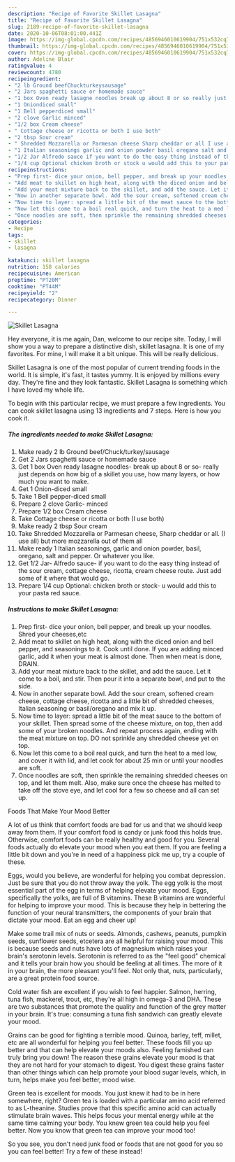 ```yaml
---
description: "Recipe of Favorite Skillet Lasagna"
title: "Recipe of Favorite Skillet Lasagna"
slug: 2189-recipe-of-favorite-skillet-lasagna
date: 2020-10-06T08:01:00.441Z
image: https://img-global.cpcdn.com/recipes/4856946010619904/751x532cq70/skillet-lasagna-recipe-main-photo.jpg
thumbnail: https://img-global.cpcdn.com/recipes/4856946010619904/751x532cq70/skillet-lasagna-recipe-main-photo.jpg
cover: https://img-global.cpcdn.com/recipes/4856946010619904/751x532cq70/skillet-lasagna-recipe-main-photo.jpg
author: Adeline Blair
ratingvalue: 4
reviewcount: 4780
recipeingredient:
- "2 lb Ground beefChuckturkeysausage"
- "2 Jars spaghetti sauce or homemade sauce"
- "1 box Oven ready lasagne noodles break up about 8 or so really just depends on how big of a skillet you use how many layers or how much you want to make"
- "1 Oniondiced small"
- "1 Bell pepperdiced small"
- "2 clove Garlic minced"
- "1/2 box Cream cheese"
- " Cottage cheese or ricotta or both I use both"
- "2 tbsp Sour cream"
- " Shredded Mozzarella or Parmesan cheese Sharp cheddar or all I use all but more mozzarella out of them all"
- "1 Italian seasonings garlic and onion powder basil oregano salt and pepper Or whatever you like"
- "1/2 Jar Alfredo sauce if you want to do the easy thing instead of the sour cream cottage cheese ricotta cream cheese route Just add some of it where that would go"
- "1/4 cup Optional chicken broth or stock u would add this to your pasta red sauce"
recipeinstructions:
- "Prep first- dice your onion, bell pepper, and break up your noodles. Shred your cheeses,etc"
- "Add meat to skillet on high heat, along with the diced onion and bell pepper, and seasonings to it. Cook until done. If you are adding minced garlic, add it when your meat is almost done. Then when meat is done, DRAIN."
- "Add your meat mixture back to the skillet, and add the sauce. Let it come to a boil, and stir. Then pour it into a separate bowl, and put to the side."
- "Now in another separate bowl. Add the sour cream, softened cream cheese, cottage cheese, ricotta and a little bit of shredded cheeses, Italian seasoning or basil/oregano and mix it up."
- "Now time to layer: spread a little bit of the meat sauce to the bottom of your skillet. Then spread some of the cheese mixture, on top, then add some of your broken noodles. And repeat process again, ending with the meat mixture on top. DO not sprinkle any shredded cheese yet on top."
- "Now let this come to a boil real quick, and turn the heat to a med low, and cover it with lid, and let cook for about 25 min or until your noodles are soft."
- "Once noodles are soft, then sprinkle the remaining shredded cheeses on top, and let them melt. Also, make sure once the cheese has melted to take off the stove eye, and let cool for a few so cheese and all can set up."
categories:
- Recipe
tags:
- skillet
- lasagna

katakunci: skillet lasagna 
nutrition: 158 calories
recipecuisine: American
preptime: "PT20M"
cooktime: "PT44M"
recipeyield: "2"
recipecategory: Dinner

---
```



![Skillet Lasagna](https://img-global.cpcdn.com/recipes/4856946010619904/751x532cq70/skillet-lasagna-recipe-main-photo.jpg)

Hey everyone, it is me again, Dan, welcome to our recipe site. Today, I will show you a way to prepare a distinctive dish, skillet lasagna. It is one of my favorites. For mine, I will make it a bit unique. This will be really delicious.

Skillet Lasagna is one of the most popular of current trending foods in the world. It is simple, it's fast, it tastes yummy. It is enjoyed by millions every day. They're fine and they look fantastic. Skillet Lasagna is something which I have loved my whole life.




To begin with this particular recipe, we must prepare a few ingredients. You can cook skillet lasagna using 13 ingredients and 7 steps. Here is how you cook it.

<!--inarticleads1-->

##### The ingredients needed to make Skillet Lasagna:

1. Make ready 2 lb Ground beef/Chuck/turkey/sausage
1. Get 2 Jars spaghetti sauce or homemade sauce
1. Get 1 box Oven ready lasagne noodles- break up about 8 or so- really just depends on how big of a skillet you use, how many layers, or how much you want to make.
1. Get 1 Onion-diced small
1. Take 1 Bell pepper-diced small
1. Prepare 2 clove Garlic- minced
1. Prepare 1/2 box Cream cheese
1. Take  Cottage cheese or ricotta or both (I use both)
1. Make ready 2 tbsp Sour cream
1. Take  Shredded Mozzarella or Parmesan cheese, Sharp cheddar or all. (I use all) but more mozzarella out of them all
1. Make ready 1 Italian seasonings, garlic and onion powder, basil, oregano, salt and pepper. Or whatever you like.
1. Get 1/2 Jar- Alfredo sauce- if you want to do the easy thing instead of the sour cream, cottage cheese, ricotta, cream cheese route. Just add some of it where that would go.
1. Prepare 1/4 cup Optional: chicken broth or stock- u would add this to your pasta red sauce.




<!--inarticleads2-->

##### Instructions to make Skillet Lasagna:

1. Prep first- dice your onion, bell pepper, and break up your noodles. Shred your cheeses,etc
1. Add meat to skillet on high heat, along with the diced onion and bell pepper, and seasonings to it. Cook until done. If you are adding minced garlic, add it when your meat is almost done. Then when meat is done, DRAIN.
1. Add your meat mixture back to the skillet, and add the sauce. Let it come to a boil, and stir. Then pour it into a separate bowl, and put to the side.
1. Now in another separate bowl. Add the sour cream, softened cream cheese, cottage cheese, ricotta and a little bit of shredded cheeses, Italian seasoning or basil/oregano and mix it up.
1. Now time to layer: spread a little bit of the meat sauce to the bottom of your skillet. Then spread some of the cheese mixture, on top, then add some of your broken noodles. And repeat process again, ending with the meat mixture on top. DO not sprinkle any shredded cheese yet on top.
1. Now let this come to a boil real quick, and turn the heat to a med low, and cover it with lid, and let cook for about 25 min or until your noodles are soft.
1. Once noodles are soft, then sprinkle the remaining shredded cheeses on top, and let them melt. Also, make sure once the cheese has melted to take off the stove eye, and let cool for a few so cheese and all can set up.




Foods That Make Your Mood Better


A lot of us think that comfort foods are bad for us and that we should keep away from them. If your comfort food is candy or junk food this holds true. Otherwise, comfort foods can be really healthy and good for you. Several foods actually do elevate your mood when you eat them. If you are feeling a little bit down and you're in need of a happiness pick me up, try a couple of these.

Eggs, would you believe, are wonderful for helping you combat depression. Just be sure that you do not throw away the yolk. The egg yolk is the most essential part of the egg in terms of helping elevate your mood. Eggs, specifically the yolks, are full of B vitamins. These B vitamins are wonderful for helping to improve your mood. This is because they help in bettering the function of your neural transmitters, the components of your brain that dictate your mood. Eat an egg and cheer up!

Make some trail mix of nuts or seeds. Almonds, cashews, peanuts, pumpkin seeds, sunflower seeds, etcetera are all helpful for raising your mood. This is because seeds and nuts have lots of magnesium which raises your brain's serotonin levels. Serotonin is referred to as the "feel good" chemical and it tells your brain how you should be feeling at all times. The more of it in your brain, the more pleasant you'll feel. Not only that, nuts, particularly, are a great protein food source.

Cold water fish are excellent if you wish to feel happier. Salmon, herring, tuna fish, mackerel, trout, etc, they're all high in omega-3 and DHA. These are two substances that promote the quality and function of the grey matter in your brain. It's true: consuming a tuna fish sandwich can greatly elevate your mood. 

Grains can be good for fighting a terrible mood. Quinoa, barley, teff, millet, etc are all wonderful for helping you feel better. These foods fill you up better and that can help elevate your moods also. Feeling famished can truly bring you down! The reason these grains elevate your mood is that they are not hard for your stomach to digest. You digest these grains faster than other things which can help promote your blood sugar levels, which, in turn, helps make you feel better, mood wise.

Green tea is excellent for moods. You just knew it had to be in here somewhere, right? Green tea is loaded with a particular amino acid referred to as L-theanine. Studies prove that this specific amino acid can actually stimulate brain waves. This helps focus your mental energy while at the same time calming your body. You knew green tea could help you feel better. Now you know that green tea can improve your mood too!

So you see, you don't need junk food or foods that are not good for you so you can feel better! Try a few of these instead!

